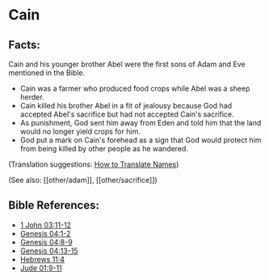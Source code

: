 # Cain #

## Facts: ##

Cain and his younger brother Abel were the first sons of Adam and Eve mentioned in the Bible.

* Cain was a farmer who produced food crops while Abel was a sheep herder.
* Cain killed his brother Abel in a fit of jealousy because God had accepted Abel's sacrifice but had not accepted Cain's sacrifice.
* As punishment, God sent him away from Eden and told him that the land would no longer yield crops for him.
* God put a mark on Cain's forehead as a sign that God would protect him from being killed by other people as he wandered.

(Translation suggestions: [How to Translate Names](en/ta-vol1/translate/man/translate-names))

(See also: [[other/adam]], [[other/sacrifice]])

## Bible References: ##

* [1 John 03:11-12](en/tn/1jn/help/03/11)
* [Genesis 04:1-2](en/tn/gen/help/04/01)
* [Genesis 04:8-9](en/tn/gen/help/04/08)
* [Genesis 04:13-15](en/tn/gen/help/04/13)
* [Hebrews 11:4](en/tn/heb/help/11/04)
* [Jude 01:9-11](en/tn/jud/help/01/09)